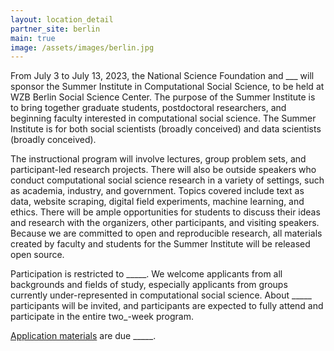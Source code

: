 ```yaml
---
layout: location_detail
partner_site: berlin
main: true
image: /assets/images/berlin.jpg
---
```


From July 3  to July 13, 2023, the National Science Foundation and \_\_\_ will sponsor the Summer Institute in Computational Social Science, to be held at WZB Berlin Social Science Center. The purpose of the Summer Institute is to bring together graduate students, postdoctoral researchers, and beginning faculty interested in computational social science. The Summer Institute is for both social scientists (broadly conceived) and data scientists (broadly conceived).

The instructional program will involve lectures, group problem sets, and participant-led research projects. There will also be outside speakers who conduct computational social science research in a variety of settings, such as academia, industry, and government. Topics covered include text as data, website scraping, digital field experiments, machine learning, and ethics. There will be ample opportunities for students to discuss their ideas and research with the organizers, other participants, and visiting speakers. Because we are committed to open and reproducible research, all materials created by faculty and students for the Summer Institute will be released open source.

Participation is restricted to \_\_\_\_\_. We welcome applicants from all backgrounds and fields of study, especially applicants from groups currently under-represented in computational social science. About \_\_\_\_\_ participants will be invited, and participants are expected to fully attend and participate in the entire two_-week program.

[Application materials](https://compsocialscience.github.io/summer-institute/2023/berlin/apply) are due \_\_\_\_\_.
